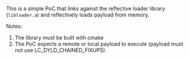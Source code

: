 This is a simple PoC that links against the reflective loader library (`libloader.a`) and reflectively loads payload from memory.

Notes: 
1. The library must be built with cmake 
2. The PoC expects a remote or local payload to execute (payload must not use LC_DYLD_CHAINED_FIXUPS).
